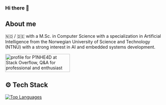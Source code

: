 ### Hi there 👋

<!--
**P1NHE4D/P1NHE4D** is a ✨ _special_ ✨ repository because its `README.md` (this file) appears on your GitHub profile.

Here are some ideas to get you started:

- 🔭 I’m currently working on ...
- 🌱 I’m currently learning ...
- 👯 I’m looking to collaborate on ...
- 🤔 I’m looking for help with ...
- 💬 Ask me about ...
- 📫 How to reach me: ...
- 😄 Pronouns: ...
- ⚡ Fun fact: ...
-->

## About me
🇳🇴 / 🇩🇪 with a M.Sc. in Computer Science with a specialization in Artificial Intelligence from the Norwegian University of Science and Technology (NTNU) with a strong interest in AI and embedded systems development.

<a href="https://stackoverflow.com/users/11682185/p1nhe4d"><img src="https://stackoverflow.com/users/flair/11682185.png?theme=clean" width="208" height="58" alt="profile for P1NHE4D at Stack Overflow, Q&amp;A for professional and enthusiast programmers" title="profile for P1NHE4D at Stack Overflow, Q&amp;A for professional and enthusiast programmers"></a>

## ⚙️ Tech Stack

[![Top Languages](https://github-readme-stats-git-masterrstaa-rickstaa.vercel.app/api/top-langs/?username=p1nhe4d&layout=compact&theme=dark&langs_count=10)](https://github.com/anuraghazra/github-readme-stats)
